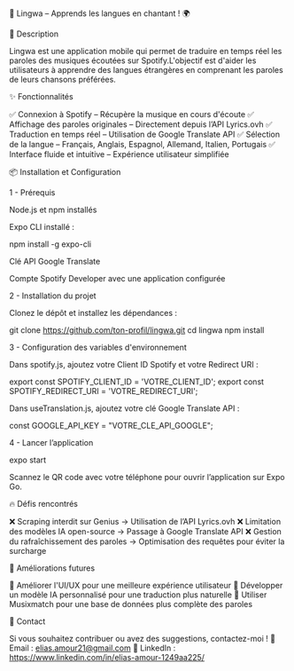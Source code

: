 🎵 Lingwa – Apprends les langues en chantant ! 🌍

📌 Description

Lingwa est une application mobile qui permet de traduire en temps réel les paroles des musiques écoutées sur Spotify.L'objectif est d'aider les utilisateurs à apprendre des langues étrangères en comprenant les paroles de leurs chansons préférées.

✨ Fonctionnalités

✅ Connexion à Spotify – Récupère la musique en cours d'écoute
✅ Affichage des paroles originales – Directement depuis l’API Lyrics.ovh
✅ Traduction en temps réel – Utilisation de Google Translate API
✅ Sélection de la langue – Français, Anglais, Espagnol, Allemand, Italien, Portugais
✅ Interface fluide et intuitive – Expérience utilisateur simplifiée

📦 Installation et Configuration

1 - Prérequis

Node.js et npm installés

Expo CLI installé :

npm install -g expo-cli

Clé API Google Translate

Compte Spotify Developer avec une application configurée

2 - Installation du projet

Clonez le dépôt et installez les dépendances :

git clone https://github.com/ton-profil/lingwa.git
cd lingwa
npm install

3 - Configuration des variables d'environnement

Dans spotify.js, ajoutez votre Client ID Spotify et votre Redirect URI :

export const SPOTIFY_CLIENT_ID = 'VOTRE_CLIENT_ID';
export const SPOTIFY_REDIRECT_URI = 'VOTRE_REDIRECT_URI';

Dans useTranslation.js, ajoutez votre clé Google Translate API :

const GOOGLE_API_KEY = "VOTRE_CLE_API_GOOGLE";

4 - Lancer l’application

expo start

Scannez le QR code avec votre téléphone pour ouvrir l’application sur Expo Go.

🔥 Défis rencontrés

❌ Scraping interdit sur Genius → Utilisation de l’API Lyrics.ovh
❌ Limitation des modèles IA open-source → Passage à Google Translate API
❌ Gestion du rafraîchissement des paroles → Optimisation des requêtes pour éviter la surcharge

🚀 Améliorations futures

🔹 Améliorer l'UI/UX pour une meilleure expérience utilisateur
🔹 Développer un modèle IA personnalisé pour une traduction plus naturelle
🔹 Utiliser Musixmatch pour une base de données plus complète des paroles

📩 Contact

Si vous souhaitez contribuer ou avez des suggestions, contactez-moi !
📧 Email : elias.amour21@gmail.com
📍 LinkedIn : https://www.linkedin.com/in/elias-amour-1249aa225/
